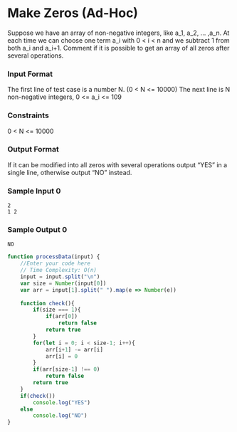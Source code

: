# Make Zeros (Ad-Hoc)

Suppose we have an array of non-negative integers, like a_1, a_2, ... ,a_n. At each time we can choose one term a_i with 0 < i < n and we subtract 1 from both a_i and a_i+1. Comment if it is possible to get an array of all zeros after several operations.

### Input Format

The first line of test case is a number N. (0 < N <= 10000) The next line is N non-negative integers, 0 <= a_i <= 109

### Constraints

0 < N <= 10000

### Output Format

If it can be modified into all zeros with several operations output “YES” in a single line, otherwise output “NO” instead.

### Sample Input 0

```
2
1 2
```

### Sample Output 0
```
NO
```

```javascript
function processData(input) {
    //Enter your code here
    // Time Complexity: O(n)
    input = input.split("\n")
    var size = Number(input[0])
    var arr = input[1].split(" ").map(e => Number(e))
    
    function check(){
        if(size === 1){
            if(arr[0])
                return false
            return true
        }
        for(let i = 0; i < size-1; i++){
            arr[i+1] -= arr[i]
            arr[i] = 0
        }
        if(arr[size-1] !== 0)
            return false
        return true
    }
    if(check())
        console.log("YES")
    else
        console.log("NO")  
} 
```


